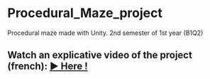 # Procedural_Maze_project
Procedural maze made with Unity. 2nd semester of 1st year (B1Q2)

## Watch an explicative video of the project (french): [ ▶ Here !](https://www.youtube.com/watch?v=9w0i2lfutyY&t=8s&ab_channel=ManonDiana)
